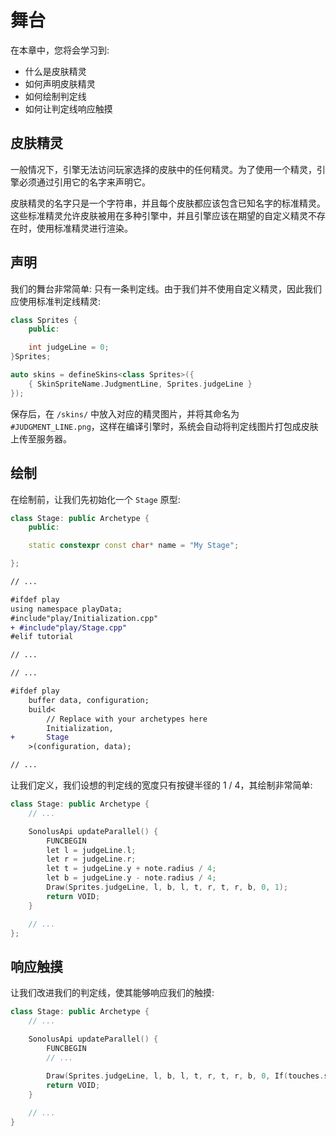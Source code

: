 # 舞台

在本章中，您将会学习到:

- 什么是皮肤精灵
- 如何声明皮肤精灵
- 如何绘制判定线
- 如何让判定线响应触摸

## 皮肤精灵

一般情况下，引擎无法访问玩家选择的皮肤中的任何精灵。为了使用一个精灵，引擎必须通过引用它的名字来声明它。

皮肤精灵的名字只是一个字符串，并且每个皮肤都应该包含已知名字的标准精灵。这些标准精灵允许皮肤被用在多种引擎中，并且引擎应该在期望的自定义精灵不存在时，使用标准精灵进行渲染。

## 声明

我们的舞台非常简单: 只有一条判定线。由于我们并不使用自定义精灵，因此我们应使用标准判定线精灵:

```cpp title='/engine/skins.cpp'
class Sprites {
	public:

    int judgeLine = 0;
}Sprites;

auto skins = defineSkins<class Sprites>({
    { SkinSpriteName.JudgmentLine, Sprites.judgeLine }
});
```

保存后，在 `/skins/` 中放入对应的精灵图片，并将其命名为 `#JUDGMENT_LINE.png`，这样在编译引擎时，系统会自动将判定线图片打包成皮肤上传至服务器。

## 绘制

在绘制前，让我们先初始化一个 `Stage` 原型:

```cpp title="/engine/play/Initialization.cpp" 
class Stage: public Archetype {
    public:

    static constexpr const char* name = "My Stage";

};
```

```diff title="/engine/engine.cpp"
// ...

#ifdef play
using namespace playData;
#include"play/Initialization.cpp"
+ #include"play/Stage.cpp"
#elif tutorial

// ...
```

```diff title="/main.cpp"
// ...

#ifdef play
    buffer data, configuration;
    build<
        // Replace with your archetypes here
        Initialization,
+       Stage
    >(configuration, data);

// ...
```

让我们定义，我们设想的判定线的宽度只有按键半径的 1 / 4，其绘制非常简单:

```cpp title='/engine/play/Stage.cpp'
class Stage: public Archetype {
    // ...

    SonolusApi updateParallel() {
        FUNCBEGIN
        let l = judgeLine.l;
        let r = judgeLine.r;
        let t = judgeLine.y + note.radius / 4;
        let b = judgeLine.y - note.radius / 4;
        Draw(Sprites.judgeLine, l, b, l, t, r, t, r, b, 0, 1);
        return VOID;
    }

    // ...
};
```

## 响应触摸

让我们改进我们的判定线，使其能够响应我们的触摸:

```cpp title='/engine/play/Stage.cpp'
class Stage: public Archetype {
    // ...

    SonolusApi updateParallel() {
        FUNCBEGIN
        // ...
        
        Draw(Sprites.judgeLine, l, b, l, t, r, t, r, b, 0, If(touches.size(), 1, 0.5));
        return VOID;
    }

    // ...
}
```